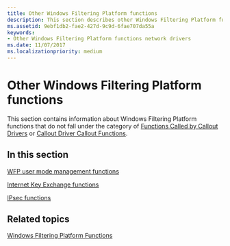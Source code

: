 ```yaml
---
title: Other Windows Filtering Platform functions
description: This section describes other Windows Filtering Platform functions.
ms.assetid: 9ebf1db2-fae2-427d-9c9d-6fae707da55a
keywords:
- Other Windows Filtering Platform functions network drivers
ms.date: 11/07/2017
ms.localizationpriority: medium
---
```


# Other Windows Filtering Platform functions

This section contains information about Windows Filtering Platform functions that do not fall under the category of [Functions Called by Callout Drivers](https://docs.microsoft.com/windows-hardware/drivers/ddi/_netvista/) or [Callout Driver Callout Functions](https://docs.microsoft.com/windows-hardware/drivers/ddi/_netvista/). 

## In this section

[WFP user mode management functions](wfp-user-mode-management-functions.md)

[Internet Key Exchange functions](internet-key-exchange-functions.md)

[IPsec functions](ipsec-functions.md)

## Related topics

[Windows Filtering Platform Functions](https://docs.microsoft.com/windows-hardware/drivers/ddi/_netvista/)

